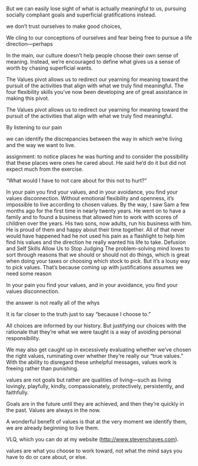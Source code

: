 
But we can easily lose sight of what is actually meaningful to us, pursuing socially compliant goals and superficial gratifications instead.

we don’t trust ourselves to make good choices,

We cling to our conceptions of ourselves and fear being free to pursue a life direction—perhaps

In the main, our culture doesn’t help people choose their own sense of meaning. Instead, we’re encouraged to define what gives us a sense of worth by chasing superficial wants.

The Values pivot allows us to redirect our yearning for meaning toward the pursuit of the activities that align with what we truly find meaningful. The four flexibility skills you’ve now been developing are of great assistance in making this pivot.

The Values pivot allows us to redirect our yearning for meaning toward the pursuit of the activities that align with what we truly find meaningful.

By listening to our pain

we can identify the discrepancies between the way in which we’re living and the way we want to live.

assignment: to notice places he was hurting and to consider the possibility that these places were ones he cared about. He said he’d do it but did not expect much from the exercise.

“What would I have to not care about for this not to hurt?”

In your pain you find your values, and in your avoidance, you find your values disconnection. Without emotional flexibility and openness, it’s impossible to live according to chosen values. By the way, I saw Sam a few months ago for the first time in nearly twenty years. He went on to have a family and to found a business that allowed him to work with scores of children over the years. His two sons, now adults, run his business with him. He is proud of them and happy about their time together. All of that never would have happened had he not used his pain as a flashlight to help him find his values and the direction he really wanted his life to take. Defusion and Self Skills Allow Us to Stop Judging The problem-solving mind loves to sort through reasons that we should or should not do things, which is great when doing your taxes or choosing which stock to pick. But it’s a lousy way to pick values. That’s because coming up with justifications assumes we need some reason

In your pain you find your values, and in your avoidance, you find your values disconnection.

the answer is not really all of the whys

It is far closer to the truth just to say “because I choose to.”

All choices are informed by our history. But justifying our choices with the rationale that they’re what we were taught is a way of avoiding personal responsibility.

We may also get caught up in excessively evaluating whether we’ve chosen the right values, ruminating over whether they’re really our “true values.” With the ability to disregard these unhelpful messages, values work is freeing rather than punishing.

values are not goals but rather are qualities of living—such as living lovingly, playfully, kindly, compassionately, protectively, persistently, and faithfully.

Goals are in the future until they are achieved, and then they’re quickly in the past. Values are always in the now.

A wonderful benefit of values is that at the very moment we identify them, we are already beginning to live them.

VLQ, which you can do at my website (http://www.stevenchayes.com).

values are what you choose to work toward, not what the mind says you have to do or care about, or else.
